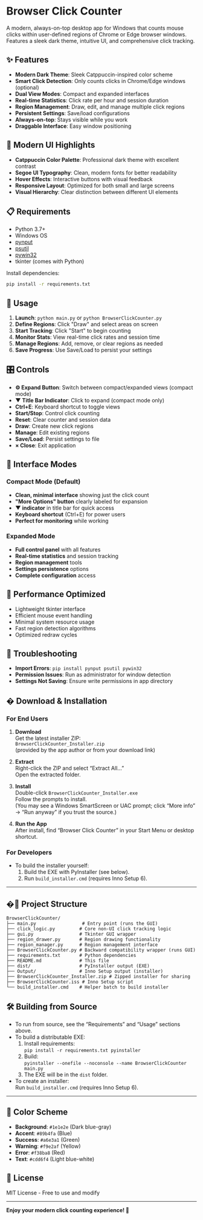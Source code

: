 # Browser Click Counter

A modern, always-on-top desktop app for Windows that counts mouse clicks within user-defined regions of Chrome or Edge browser windows. Features a sleek dark theme, intuitive UI, and comprehensive click tracking.

## ✨ Features
- **Modern Dark Theme**: Sleek Catppuccin-inspired color scheme
- **Smart Click Detection**: Only counts clicks in Chrome/Edge windows (optional)
- **Dual View Modes**: Compact and expanded interfaces
- **Real-time Statistics**: Click rate per hour and session duration
- **Region Management**: Draw, edit, and manage multiple click regions
- **Persistent Settings**: Save/load configurations
- **Always-on-top**: Stays visible while you work
- **Draggable Interface**: Easy window positioning

## 🎨 Modern UI Highlights
- **Catppuccin Color Palette**: Professional dark theme with excellent contrast
- **Segoe UI Typography**: Clean, modern fonts for better readability
- **Hover Effects**: Interactive buttons with visual feedback
- **Responsive Layout**: Optimized for both small and large screens
- **Visual Hierarchy**: Clear distinction between different UI elements

## 📋 Requirements
- Python 3.7+
- Windows OS
- [pynput](https://pypi.org/project/pynput/)
- [psutil](https://pypi.org/project/psutil/)
- [pywin32](https://pypi.org/project/pywin32/)
- tkinter (comes with Python)

Install dependencies:
```sh
pip install -r requirements.txt
```

## 🚀 Usage
1. **Launch**: `python main.py` or `python BrowserClickCounter.py`
2. **Define Regions**: Click "Draw" and select areas on screen
3. **Start Tracking**: Click "Start" to begin counting
4. **Monitor Stats**: View real-time click rates and session time
5. **Manage Regions**: Add, remove, or clear regions as needed
6. **Save Progress**: Use Save/Load to persist your settings

## 🎛️ Controls
- **⚙ Expand Button**: Switch between compact/expanded views (compact mode)
- **▼ Title Bar Indicator**: Click to expand (compact mode only)
- **Ctrl+E**: Keyboard shortcut to toggle views
- **Start/Stop**: Control click counting
- **Reset**: Clear counter and session data
- **Draw**: Create new click regions
- **Manage**: Edit existing regions
- **Save/Load**: Persist settings to file
- **× Close**: Exit application

## 📱 Interface Modes
### Compact Mode (Default)
- **Clean, minimal interface** showing just the click count
- **"More Options" button** clearly labeled for expansion
- **▼ indicator** in title bar for quick access
- **Keyboard shortcut** (Ctrl+E) for power users
- **Perfect for monitoring** while working

### Expanded Mode
- **Full control panel** with all features
- **Real-time statistics** and session tracking
- **Region management** tools
- **Settings persistence** options
- **Complete configuration** access

## 🎯 Performance Optimized
- Lightweight tkinter interface
- Efficient mouse event handling
- Minimal system resource usage
- Fast region detection algorithms
- Optimized redraw cycles

## 🔧 Troubleshooting
- **Import Errors**: `pip install pynput psutil pywin32`
- **Permission Issues**: Run as administrator for window detection
- **Settings Not Saving**: Ensure write permissions in app directory


## �️ Download & Installation

### For End Users

1. **Download**  
	Get the latest installer ZIP:  
	`BrowserClickCounter_Installer.zip`  
	(provided by the app author or from your download link)

2. **Extract**  
	Right-click the ZIP and select “Extract All…”  
	Open the extracted folder.

3. **Install**  
	Double-click `BrowserClickCounter_Installer.exe`  
	Follow the prompts to install.  
	(You may see a Windows SmartScreen or UAC prompt; click “More info” → “Run anyway” if you trust the source.)

4. **Run the App**  
	After install, find “Browser Click Counter” in your Start Menu or desktop shortcut.

### For Developers

- To build the installer yourself:
  1. Build the EXE with PyInstaller (see below).
  2. Run `build_installer.cmd` (requires Inno Setup 6).

---

## �📁 Project Structure
```
BrowserClickCounter/
├── main.py                 # Entry point (runs the GUI)
├── click_logic.py         # Core non-UI click tracking logic
├── gui.py                 # Tkinter GUI wrapper
├── region_drawer.py       # Region drawing functionality
├── region_manager.py      # Region management interface
├── BrowserClickCounter.py # Backward compatibility wrapper (runs GUI)
├── requirements.txt       # Python dependencies
├── README.md              # This file
├── dist/                  # PyInstaller output (EXE)
├── Output/                # Inno Setup output (installer)
├── BrowserClickCounter_Installer.zip # Zipped installer for sharing
├── BrowserClickCounter.iss # Inno Setup script
└── build_installer.cmd    # Helper batch to build installer
```

## 🛠️ Building from Source

- To run from source, see the “Requirements” and “Usage” sections above.
- To build a distributable EXE:
  1. Install requirements:  
	  `pip install -r requirements.txt pyinstaller`
  2. Build:  
	  `pyinstaller --onefile --noconsole --name BrowserClickCounter main.py`
  3. The EXE will be in the `dist` folder.
- To create an installer:  
  Run `build_installer.cmd` (requires Inno Setup 6).

---

## 🎨 Color Scheme
- **Background**: `#1e1e2e` (Dark blue-gray)
- **Accent**: `#89b4fa` (Blue)
- **Success**: `#a6e3a1` (Green)
- **Warning**: `#f9e2af` (Yellow)
- **Error**: `#f38ba8` (Red)
- **Text**: `#cdd6f4` (Light blue-white)

## 📝 License
MIT License - Free to use and modify

---

**Enjoy your modern click counting experience! 🎉**
